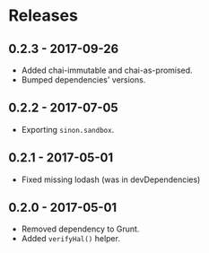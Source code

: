 # Releases

## 0.2.3 - 2017-09-26

- Added chai-immutable and chai-as-promised.
- Bumped dependencies' versions.

## 0.2.2 - 2017-07-05

- Exporting `sinon.sandbox`.

## 0.2.1 - 2017-05-01

- Fixed missing lodash (was in devDependencies)

## 0.2.0 - 2017-05-01

- Removed dependency to Grunt.
- Added `verifyHal()` helper.
